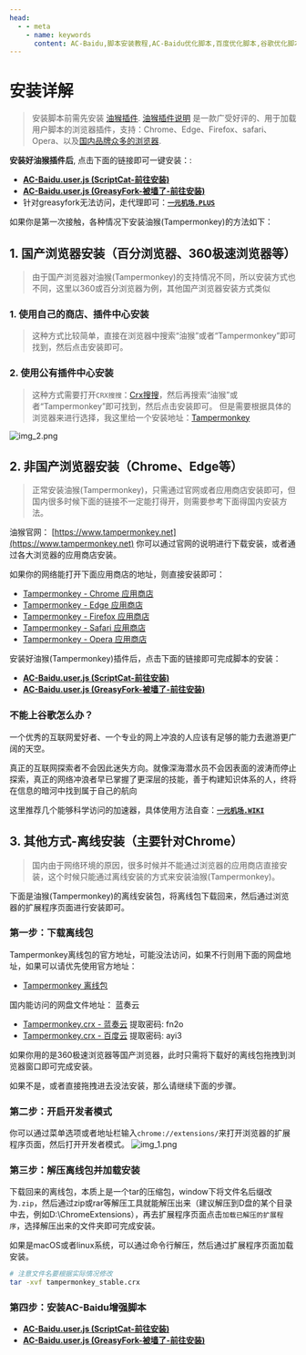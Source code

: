 ```yaml
---
head:
  - - meta
    - name: keywords
      content: AC-Baidu,脚本安装教程,AC-Baidu优化脚本,百度优化脚本,谷歌优化脚本,必应优化脚本,搜索优化脚本,搜索结果优化,搜索结果
---
```

# 安装详解

> 安装脚本前需先安装 [油猴插件](https://www.tampermonkey.net).
> [油猴插件说明](https://www.baidu.com/s?wd=%E6%B2%B9%E7%8C%B4%E6%8F%92%E4%BB%B6%E5%AE%89%E8%A3%85) 是一款广受好评的、用于加载用户脚本的浏览器插件，支持：Chrome、Edge、Firefox、safari、Opera、以及[国内品牌众多的浏览器](https://www.baidu.com/s?wd=%E5%9B%BD%E5%86%85%E6%B5%8F%E8%A7%88%E5%99%A8).

**安装好油猴插件后**, 点击下面的链接即可一键安装：:

- **[AC-Baidu.user.js (ScriptCat-前往安装)](https://scriptcat.org/zh-CN/script-show-page/3002)**
- **[AC-Baidu.user.js (GreasyFork-被墙了-前往安装)](https://greasyfork.org/zh-CN/scripts/14178)**
- 针对greasyfork无法访问，走代理即可：[**`一元机场.PLUS`**](https://v.xn--4gq62f52gdss.plus/b/?code=g4WEkq4j)


如果你是第一次接触，各种情况下安装油猴(Tampermonkey)的方法如下：

## 1. 国产浏览器安装（百分浏览器、360极速浏览器等）
> 由于国产浏览器对油猴(Tampermonkey)的支持情况不同，所以安装方式也不同，这里以360或百分浏览器为例，其他国产浏览器安装方式类似
### 1. 使用自己的商店、插件中心安装
> 这种方式比较简单，直接在浏览器中搜索“油猴”或者“Tampermonkey”即可找到，然后点击安装即可。

### 2. 使用公有插件中心安装
> 这种方式需要打开`CRX搜搜`：[Crx搜搜](https://www.crxsoso.com/)，然后再搜索“油猴”或者“Tampermonkey”即可找到，然后点击安装即可。
> 但是需要根据具体的浏览器来进行选择，我这里给一个安装地址：[Tampermonkey](https://www.crxsoso.com/webstore/detail/dhdgffkkebhmkfjojejmpbldmpobfkfo)

![img_2.png](img_2.png)

## 2. 非国产浏览器安装（Chrome、Edge等）

> 正常安装油猴(Tampermonkey)，只需通过官网或者应用商店安装即可，但国内很多时候下面的链接不一定能打得开，则需要参考下面得国内安装方法。

油猴官网： [https://www.tampermonkey.net](https://www.tampermonkey.net)
你可以通过官网的说明进行下载安装，或者通过各大浏览器的应用商店安装。

如果你的网络能打开下面应用商店的地址，则直接安装即可：

- [Tampermonkey - Chrome 应用商店](https://chrome.google.com/webstore/detail/dhdgffkkebhmkfjojejmpbldmpobfkfo)
- [Tampermonkey - Edge 应用商店](https://microsoftedge.microsoft.com/addons/detail/iikmkjmpaadaobahmlepeloendndfphd)
- [Tampermonkey - Firefox 应用商店](https://addons.mozilla.org/en-US/firefox/addon/tampermonkey/)
- [Tampermonkey - Safari 应用商店](https://apps.apple.com/us/app/tampermonkey/id1482490089)
- [Tampermonkey - Opera 应用商店](https://addons.opera.com/en/extensions/details/tampermonkey-beta/)

安装好油猴(Tampermonkey)插件后，点击下面的链接即可完成脚本的安装：

- **[AC-Baidu.user.js (ScriptCat-前往安装)](https://scriptcat.org/zh-CN/script-show-page/3002)**
- **[AC-Baidu.user.js (GreasyFork-被墙了-前往安装)](https://greasyfork.org/zh-CN/scripts/14178)**

### 不能上谷歌怎么办？
一个优秀的互联网爱好者、一个专业的网上冲浪的人应该有足够的能力去遨游更广阔的天空。

真正的互联网探索者不会因此迷失方向。就像深海潜水员不会因表面的波涛而停止探索，真正的网络冲浪者早已掌握了更深层的技能，善于构建知识体系的人，终将在信息的暗河中找到属于自己的航向

这里推荐几个能够科学访问的加速器，具体使用方法自查：[**`一元机场.WIKI`**](https://www.xn--4gq62f52gdss.wiki/3-link-sites/choose-price.html)

## 3. 其他方式-离线安装（主要针对Chrome）

> 国内由于网络环境的原因，很多时候并不能通过浏览器的应用商店直接安装，这个时候只能通过离线安装的方式来安装油猴(Tampermonkey)。

下面是油猴(Tampermonkey)的离线安装包，将离线包下载回来，然后通过浏览器的扩展程序页面进行安装即可。

### 第一步：下载离线包

Tampermonkey离线包的官方地址，可能没法访问，如果不行则用下面的网盘地址，如果可以请优先使用官方地址：

- [Tampermonkey 离线包](https://data.tampermonkey.net/tampermonkey_stable.crx)

国内能访问的网盘文件地址： 蓝奏云

- [Tampermonkey.crx - 蓝奏云](https://wwt.lanzouq.com/izahN1p5e0pg) 提取密码: fn2o
- [Tampermonkey.crx - 百度云](https://pan.baidu.com/s/1ErjSyfI4W2mop1b452j1CQ?pwd=ayi3) 提取密码: ayi3

如果你用的是360极速浏览器等国产浏览器，此时只需将下载好的离线包拖拽到浏览器窗口即可完成安装。

如果不是，或者直接拖拽进去没法安装，那么请继续下面的步骤。

### 第二步：开启开发者模式

你可以通过菜单选项或者地址栏输入`chrome://extensions/`来打开浏览器的扩展程序页面，然后打开开发者模式。
![img_1.png](img_1.png)

### 第三步：解压离线包并加载安装

下载回来的离线包，本质上是一个tar的压缩包，window下将文件名后缀改为`.zip`，然后通过zip或rar等解压工具就能解压出来（建议解压到D盘的某个目录中去，例如D:\ChromeExtensions），再去扩展程序页面点击`加载已解压的扩展程序`，选择解压出来的文件夹即可完成安装。

如果是macOS或者linux系统，可以通过命令行解压，然后通过扩展程序页面加载安装。

```bash
# 注意文件名要根据实际情况修改
tar -xvf tampermonkey_stable.crx
```

### 第四步：安装AC-Baidu增强脚本
- **[AC-Baidu.user.js (ScriptCat-前往安装)](https://scriptcat.org/zh-CN/script-show-page/3002)**
- **[AC-Baidu.user.js (GreasyFork-被墙了-前往安装)](https://greasyfork.org/zh-CN/scripts/14178)**
